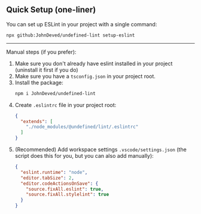 ## Quick Setup (one-liner)

You can set up ESLint in your project with a single command:

```
npx github:JohnDeved/undefined-lint setup-eslint
```

---

Manual steps (if you prefer):

1. Make sure you don't already have eslint installed in your project (uninstall it first if you do)
2. Make sure you have a `tsconfig.json` in your project root.
3. Install the package:
   ```sh
   npm i JohnDeved/undefined-lint
   ```
4. Create `.eslintrc` file in your project root:
   ```json
   {
     "extends": [
       "./node_modules/@undefined/lint/.eslintrc"
     ]
   }
   ```
5. (Recommended) Add workspace settings `.vscode/settings.json` (the script does this for you, but you can also add manually):
   ```json
   {
     "eslint.runtime": "node",
     "editor.tabSize": 2,
     "editor.codeActionsOnSave": {
       "source.fixAll.eslint": true,
       "source.fixAll.stylelint": true
     }
   }
   ```